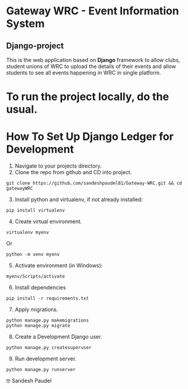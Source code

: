 # Gateway WRC - Event Information System

## Django-project

This is the web application based on **Django** framework to allow clubs, student unions of WRC to upload the details of their events and allow students to see all events happening in WRC in single platform.

# To run the project locally, do the usual.

# How To Set Up Django Ledger for Development

1. Navigate to your projects directory.
2. Clone the repo from github and CD into project.

```shell
git clone https://github.com/sandeshpaudel81/Gateway-WRC.git && cd gatewayWRC
```

3. Install python and virtualenv, if not already installed:

```shell
pip install virtualenv
```

4. Create virtual environment.

```shell
virtualenv myenv
```

Or

```shell
python -m venv myenv
```

5. Activate environment (in Windows):

```shell
myenv/Scripts/activate
```

6. Install dependencies

```shell
pip install -r requirements.txt
```

7. Apply migrations.

```shell
python manage.py makemigrations
python manage.py migrate
```

8. Create a Development Django user.

```shell
python manage.py createsuperuser
```

9. Run development server.

```shell
python manage.py runserver
```

:nerd_face: Sandesh Paudel

